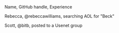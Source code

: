 Name, GitHub handle, Experience 

Rebecca, @rebeccawilliams, searching AOL for "Beck" 

Scott, @bitb, posted to a Usenet group
